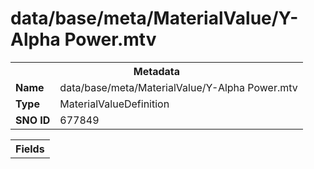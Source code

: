 <h1>data/base/meta/MaterialValue/Y-Alpha Power.mtv</h1><table><tr><th colspan="100%">Metadata</th></tr><tr><td><b>Name</b></td><td>data/base/meta/MaterialValue/Y-Alpha Power.mtv</td></tr><tr><td><b>Type</b></td><td>MaterialValueDefinition</td></tr><tr><td><b>SNO ID</b></td><td>677849</td></tr></table>

<table><tr><th colspan="100%">Fields</th></tr></table>

